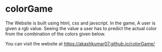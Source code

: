 # colorGame

The Website is built using html, css and javscript. In the game, A user is given a rgb value. Seeing the value a user has to predict the actual color from the combination of the colors given below.

You can visit the website at https://akashkumar07.github.io/colorGame/
